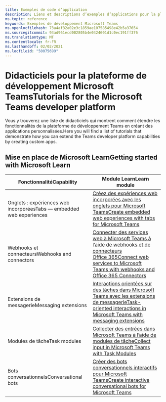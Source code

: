 ```yaml
---
title: Exemples de code d’application
description: Liens et descriptions d’exemples d’applications pour la plateforme de développement Microsoft Teams
ms.topic: reference
keywords: Exemples de développement Microsoft Teams
ms.openlocfilehash: 73a4af32a02e3c1859ae107585498e42b5a37654
ms.sourcegitcommit: 94ad961ecd002805b4e0424601d1c0ec191ff376
ms.translationtype: MT
ms.contentlocale: fr-FR
ms.lasthandoff: 02/02/2021
ms.locfileid: "50075699"
---
```

# <a name="tutorials-for-the-microsoft-teams-developer-platform"></a><span data-ttu-id="88a47-104">Didacticiels pour la plateforme de développement Microsoft Teams</span><span class="sxs-lookup"><span data-stu-id="88a47-104">Tutorials for the Microsoft Teams developer platform</span></span>

<span data-ttu-id="88a47-105">Vous y trouverez une liste de didacticiels qui montrent comment étendre les fonctionnalités de la plateforme de développement Teams en créant des applications personnalisées.</span><span class="sxs-lookup"><span data-stu-id="88a47-105">Here you will find a list of tutorials that demonstrate how you can extend the Teams developer platform capabilities by creating custom apps.</span></span>

## <a name="getting-started-with-microsoft-learn"></a><span data-ttu-id="88a47-106">Mise en place de Microsoft Learn</span><span class="sxs-lookup"><span data-stu-id="88a47-106">Getting started with Microsoft Learn</span></span>

| <span data-ttu-id="88a47-107">Fonctionnalité</span><span class="sxs-lookup"><span data-stu-id="88a47-107">Capability</span></span>| <span data-ttu-id="88a47-108">Module Learn</span><span class="sxs-lookup"><span data-stu-id="88a47-108">Learn module</span></span>|
|--------|-------------|
| <span data-ttu-id="88a47-109">Onglets : expériences web incorporées</span><span class="sxs-lookup"><span data-stu-id="88a47-109">Tabs  — embedded web experiences</span></span>  |  [<span data-ttu-id="88a47-110">Créez des expériences web incorporées avec les onglets pour Microsoft Teams</span><span class="sxs-lookup"><span data-stu-id="88a47-110">Create embedded web experiences with tabs for Microsoft Teams</span></span>](https://docs.microsoft.com/learn/modules/embedded-web-experiences/) |
| <span data-ttu-id="88a47-111">Webhooks et connecteurs</span><span class="sxs-lookup"><span data-stu-id="88a47-111">Webhooks and connectors</span></span>  |  [<span data-ttu-id="88a47-112">Connecter des services web à Microsoft Teams à l’aide de webhooks et de connecteurs Office 365</span><span class="sxs-lookup"><span data-stu-id="88a47-112">Connect web services to Microsoft Teams with webhooks and Office 365 Connectors</span></span>](https://docs.microsoft.com/learn/modules/msteams-webhooks-connectors/) |
|<span data-ttu-id="88a47-113">Extensions de messagerie</span><span class="sxs-lookup"><span data-stu-id="88a47-113">Messaging extensions</span></span>  | [<span data-ttu-id="88a47-114">Interactions orientées sur des tâches dans Microsoft Teams avec les extensions de messagerie</span><span class="sxs-lookup"><span data-stu-id="88a47-114">Task-oriented interactions in Microsoft Teams with messaging extensions</span></span>](https://docs.microsoft.com/learn/modules/msteams-messaging-extensions/)  |
| <span data-ttu-id="88a47-115">Modules de tâche</span><span class="sxs-lookup"><span data-stu-id="88a47-115">Task modules</span></span> |  [<span data-ttu-id="88a47-116">Collecter des entrées dans Microsoft Teams à l’aide de modules de tâche</span><span class="sxs-lookup"><span data-stu-id="88a47-116">Collect input in Microsoft Teams with Task Modules</span></span>](https://docs.microsoft.com/learn/modules/msteams-task-modules/) |
| <span data-ttu-id="88a47-117">Bots conversationnels</span><span class="sxs-lookup"><span data-stu-id="88a47-117">Conversational bots</span></span>  | [<span data-ttu-id="88a47-118">Créer des bots conversationnels interactifs pour Microsoft Teams</span><span class="sxs-lookup"><span data-stu-id="88a47-118">Create interactive conversational bots for Microsoft Teams</span></span>](https://docs.microsoft.com/learn/modules/msteams-conversation-bots/)  |
